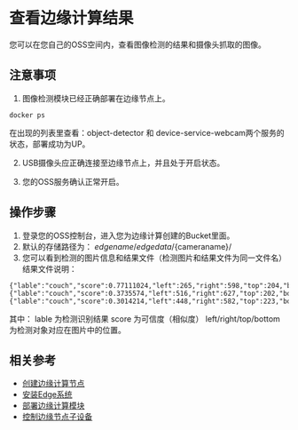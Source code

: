 # 查看边缘计算结果

您可以在您自己的OSS空间内，查看图像检测的结果和摄像头抓取的图像。

## 注意事项

1. 图像检测模块已经正确部署在边缘节点上。

```
docker ps
```

   在出现的列表里查看：object-detector 和 device-service-webcam两个服务的状态，部署成功为UP。

2. USB摄像头应正确连接至边缘节点上，并且处于开启状态。

3. 您的OSS服务确认正常开启。

## 操作步骤

1. 登录您的OSS控制台，进入您为边缘计算创建的Bucket里面。
2. 默认的存储路径为：
   ${edgename}/edgedata/${cameraname}/
3. 您可以看到检测的图片信息和结果文件（检测图片和结果文件为同一文件名）
   结果文件说明：
```
{"lable":"couch","score":0.77111024,"left":265,"right":598,"top":204,"bottom":481}
{"lable":"couch","score":0.3735574,"left":516,"right":627,"top":202,"bottom":470}
{"lable":"couch","score":0.3014214,"left":448,"right":582,"top":223,"bottom":470}
```
   其中：
        lable 为检测识别结果
        score 为可信度（相似度）
        left/right/top/bottom 为检测对象对应在图片中的位置。
        
## 相关参考 

- [创建边缘计算节点](../../Getting-Started/Create-Edgenode.md)
- [安装Edge系统](../../Getting-Started/Install-Edge-System.md)
- [部署边缘计算模块](../Edge-Module/Deploy-Edge-Module.md)
- [控制边缘节点子设备](../../Best-Practices/Control-Device.md)
